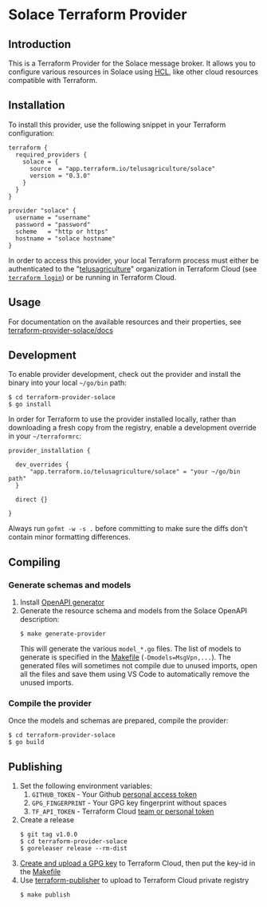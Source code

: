 # Solace Terraform Provider

## Introduction

This is a Terraform Provider for the Solace message broker. It allows you to configure various resources in Solace using [HCL](https://www.terraform.io/language/syntax/configuration), like other cloud resources compatible with Terraform.

## Installation

To install this provider, use the following snippet in your Terraform configuration:
```hcl
terraform {
  required_providers {
    solace = {
      source  = "app.terraform.io/telusagriculture/solace"
      version = "0.3.0"
    }
  }
}

provider "solace" {
  username = "username"
  password = "password"
  scheme   = "http or https"
  hostname = "solace hostname"
}
```

In order to access this provider, your local Terraform process must either be authenticated to the "[telusagriculture](https://app.terraform.io/app/telusagriculture)" organization in Terraform Cloud (see [`terraform login`](https://www.terraform.io/cli/commands/login)) or be running in Terraform Cloud.

## Usage

For documentation on the available resources and their properties, see [terraform-provider-solace/docs](terraform-provider-solace/docs/index.md)

## Development

To enable provider development, check out the provider and install the binary into your local `~/go/bin` path:
```
$ cd terraform-provider-solace
$ go install
```

In order for Terraform to use the provider installed locally, rather than downloading a fresh copy from the registry, enable a development override in your `~/terraformrc`:

```hcl
provider_installation {

  dev_overrides {
      "app.terraform.io/telusagriculture/solace" = "your ~/go/bin path"
  }

  direct {}

}
```

Always run `gofmt -w -s .` before committing to make sure the diffs don't contain minor formatting differences.

## Compiling

### Generate schemas and models
1. Install [OpenAPI generator](https://github.com/OpenAPITools/openapi-generator)
1. Generate the resource schema and models from the Solace OpenAPI description:
   ```
   $ make generate-provider
   ```
   This will generate the various `model_*.go` files. The list of models to generate is specified in the [Makefile](Makefile) (`-Dmodels=MsgVpn,...`). The generated files will sometimes not compile due to unused imports, open all the files and save them using VS Code to automatically remove the unused imports.

### Compile the provider

Once the models and schemas are prepared, compile the provider:
```
$ cd terraform-provider-solace
$ go build
```

## Publishing

1. Set the following environment variables:
   1. `GITHUB_TOKEN` - Your Github [personal access token](https://github.com/settings/tokens)
   1. `GPG_FINGERPRINT` - Your GPG key fingerprint without spaces
   1. `TF_API_TOKEN` - Terraform Cloud [team or personal token](https://www.terraform.io/cloud-docs/users-teams-organizations/api-tokens)
1. Create a release
   ```
   $ git tag v1.0.0
   $ cd terraform-provider-solace
   $ goreleaser release --rm-dist
   ```
1. [Create and upload a GPG key](https://www.terraform.io/cloud-docs/registry/publish-providers#publishing-a-provider-and-creating-a-version) to Terraform Cloud, then put the key-id in the [Makefile](Makefile)
1. Use [terraform-publisher](https://github.com/TelusAg/terraform-publisher) to upload to Terraform Cloud private registry
   ```
   $ make publish
   ```
